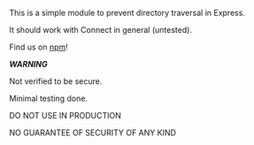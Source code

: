 This is a simple module to prevent directory traversal in Express.

It should work with Connect in general (untested).

Find us on [npm](https://www.npmjs.org/package/express-directory-traversal)!
 

 

***WARNING***

Not verified to be secure.

Minimal testing done.

DO NOT USE IN PRODUCTION

NO GUARANTEE OF SECURITY OF ANY KIND
